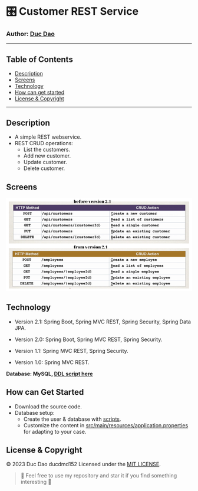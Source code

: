 # 🎛 Customer REST Service
### Author: **[Duc Dao](https://beacons.ai/ducdmd152)**
--------------------------------------------------
## Table of Contents
- [Description](#description)
- [Screens](#screens)
- [Technology](#technology)
- [How can get started](#how-can-get-started)
- [License & Copyright](#license--copyright)
--------------------------------------------------

## Description
- A simple REST webservice.
- REST CRUD operations:
    - List the customers.
    - Add new customer.
    - Update customer.
    - Delete customer.
    
## Screens
  ![API Endpoints](https://github.com/ducdmd152/customer-REST-service/blob/main/readme.png)
## Technology
- Version 2.1: Spring Boot, Spring MVC REST, Spring Security, Spring Data JPA.

- Version 2.0: Spring Boot, Spring MVC REST, Spring Security.

- Version 1.1: Spring MVC REST, Spring Security.

- Version 1.0: Spring MVC REST.

**Database: MySQL, [DDL script here](https://github.com/ducdmd152/customer-REST-service/tree/3173ccf49a61193b057cab986d3c43ebd903f016/sql-scripts)**

## How can Get Started

- Download the source code.
- Database setup:
    - Create the user & database with [scripts](https://github.com/ducdmd152/customer-REST-service/tree/3173ccf49a61193b057cab986d3c43ebd903f016/sql-scripts).
    - Customize the content in [src/main/resources/application.properties](https://github.com/ducdmd152/customer-REST-service/blob/main/src/main/resources/application.properties) for adapting to your case.
   

## License & Copyright
&copy; 2023 Duc Dao ducdmd152 Licensed under the [MIT LICENSE](https://github.com/ducdmd152/customer-REST-service/blob/main/LICENSE).

> 🤟 Feel free to use my repository and star it if you find something interesting 🤟
